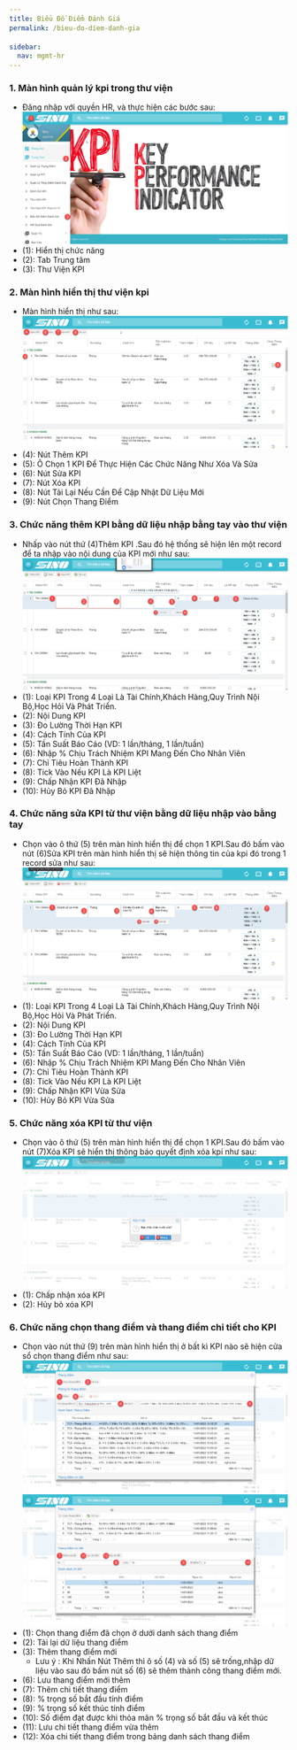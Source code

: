```yaml
---
title: Biểu Đồ Điểm Đánh Giá
permalink: /bieu-do-diem-danh-gia

sidebar:
  nav: mgmt-hr
---
```

### **1. Màn hình quản lý kpi trong thư viện**
  * Đăng nhập với quyền HR, và thực hiện các bước sau:
  ![](assets/evaluationScoreChart/evlScoreChart.png)
  * (1): Hiển thị chức năng
  * (2): Tab Trung tâm
  * (3): Thư Viện KPI

### **2. Màn hình hiển thị thư viện kpi**
  * Màn hình hiển thị như sau:
  ![](assets/kpilibrarymanager/kpilibrarymanager.png)
  * (4): Nút Thêm KPI
  * (5): Ô Chọn 1 KPI Để Thực Hiện Các Chức Năng Như Xóa Và Sửa
  * (6): Nút Sửa KPI
  * (7): Nút Xóa KPI
  * (8): Nút Tải Lại Nếu Cần Để Cập Nhật Dữ Liệu Mới
  * (9): Nút Chọn Thang Điểm   
### **3. Chức năng thêm KPI bằng dữ liệu nhập bằng tay vào thư viện**
* Nhấp vào nút thứ (4)Thêm KPI .Sau đó hệ thống sẽ hiện lên một record để ta nhập vào nội dung của KPI mới như sau:
    ![](assets/kpilibrarymanager/addKPI.png)
 * (1): Loại KPI Trong 4 Loại Là Tài Chính,Khách Hàng,Quy Trình Nội Bộ,Học Hỏi Và Phát Triển.
 * (2): Nội Dung KPI
 * (3): Đo Lường Thời Hạn KPI 
 * (4): Cách Tính Của KPI
 * (5): Tần Suất Báo Cáo (VD: 1 lần/tháng, 1 lần/tuần)
 * (6): Nhập % Chịu Trách Nhiệm KPI Mang Đến Cho Nhân Viên
 * (7): Chỉ Tiêu Hoàn Thành KPI
 * (8): Tick Vào Nếu KPI Là KPI Liệt
 * (9): Chấp Nhận KPI Đã Nhập
 * (10): Hủy Bỏ KPI Đã Nhập
 ### **4. Chức năng sửa KPI từ thư viện bằng dữ liệu nhập vào bằng tay**
* Chọn vào ô thứ (5) trên màn hình hiển thị để chọn 1 KPI.Sau đó bấm vào nút (6)Sửa KPI trên màn hình hiển thị sẽ hiện thông tin của kpi đó trong 1 record sửa như sau:
    ![](assets/kpilibrarymanager/modifyKPI.png)
 * (1): Loại KPI Trong 4 Loại Là Tài Chính,Khách Hàng,Quy Trình Nội Bộ,Học Hỏi Và Phát Triển.
 * (2): Nội Dung KPI
 * (3): Đo Lường Thời Hạn KPI 
 * (4): Cách Tính Của KPI
 * (5): Tần Suất Báo Cáo (VD: 1 lần/tháng, 1 lần/tuần)
 * (6): Nhập % Chịu Trách Nhiệm KPI Mang Đến Cho Nhân Viên
 * (7): Chỉ Tiêu Hoàn Thành KPI
 * (8): Tick Vào Nếu KPI Là KPI Liệt
 * (9): Chấp Nhận KPI Vừa Sửa
 * (10): Hủy Bỏ KPI Vừa Sửa
 ### **5. Chức năng xóa KPI từ thư viện**
* Chọn vào ô thứ (5) trên màn hình hiển thị để chọn 1 KPI.Sau đó bấm vào nút (7)Xóa KPI sẽ hiển thị thông báo quyết định xóa kpi như sau:
    ![](assets/kpilibrarymanager/removeKPI.png)
 * (1): Chấp nhận xóa KPI
 * (2): Hủy bỏ xóa KPI
### **6. Chức năng chọn thang điểm và thang điểm chi tiết cho KPI**
* Chọn vào nút thứ (9) trên màn hình hiển thị ở bất kì KPI nào sẽ hiện cửa sổ chọn thang điểm như sau:
    ![](assets/kpilibrarymanager/markingSchema.png)
    ![](assets/kpilibrarymanager/markingSchemaDetails.png)
 * (1): Chọn thang điểm đã chọn ở dưới danh sách thang điểm
 * (2): Tải lại dữ liệu thang điểm
 * (3): Thêm thang điểm mới
   * Lưu ý : Khi Nhấn Nút Thêm thì ô số (4) và số (5) sẽ trống,nhập dữ liệu vào sau đó bấm nút số (6) sẽ thêm thành công thang điểm mới.
 * (6): Lưu thang điểm mới thêm
 * (7): Thêm chi tiết thang điểm
 * (8): % trọng số bắt đầu tính điểm
 * (9): % trọng số kết thúc tính điểm
 * (10): Số điểm đạt được khi thỏa mãn % trọng số bắt đầu và kết thúc
 * (11): Lưu chi tiết thang điểm vừa thêm
 * (12): Xóa chi tiết thang điểm trong bảng danh sách thang điểm
